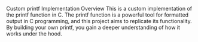 Custom printf Implementation
Overview
This is a custom implementation of the printf function in C. The printf function is a powerful tool for formatted output in C programming, and this project aims to replicate its functionality. By building your own printf, you gain a deeper understanding of how it works under the hood.
